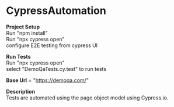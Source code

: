 # CypressAutomation



**Project Setup** <br>
Run "npm install" <br>
Run "npx cypress open" <br>
configure E2E testing from cypress UI<br>

**Run Tests**  <br>
Run "npx cypress open" <br>
select "DemoQaTests.cy.test" to run tests <br>

**Base Url** = "https://demoqa.com/" <br>

**Description** <br>
Tests are automated using the page object model using Cypress.io.<br>

